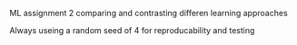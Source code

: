 ML assignment 2 comparing and contrasting differen learning approaches

Always useing a random seed of 4 for reproducability and testing